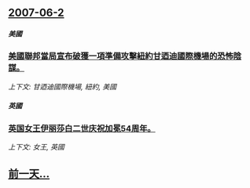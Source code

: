 ## [2007-06-2](/news/2007/06/2/index.md)

##### 美國
### [美國聯邦當局宣布破獲一項準備攻擊紐約甘迺迪國際機場的恐怖陰謀。](/news/2007/06/2/美國聯邦當局宣布破獲一項準備攻擊紐約甘迺迪國際機場的恐怖陰謀.md)
_上下文: 甘迺迪國際機場, 紐約, 美國_

##### 英國
### [英国女王伊丽莎白二世庆祝加冕54周年。](/news/2007/06/2/英国女王伊丽莎白二世庆祝加冕54周年.md)
_上下文: 女王, 英國_

## [前一天...](/news/2007/06/1/index.md)

